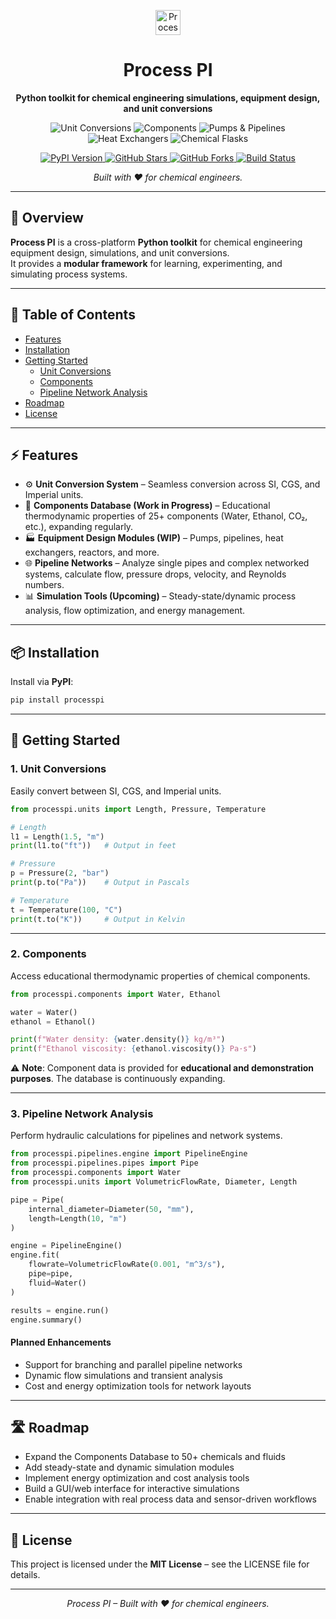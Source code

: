
<p align="center">
  <img src="https://img.shields.io/badge/Process_PI-🧪-blue?style=for-the-badge&logo=python" alt="Process PI Logo" height="40"/>
</p>

<h1 align="center">Process PI</h1>

<p align="center">
  <strong>Python toolkit for chemical engineering simulations, equipment design, and unit conversions</strong>
</p>

<p align="center">
  <img src="https://img.shields.io/badge/🛠_Unit_Conversions-blue?style=for-the-badge" alt="Unit Conversions"/>
  <img src="https://img.shields.io/badge/💧_Components-blue?style=for-the-badge" alt="Components"/>
  <img src="https://img.shields.io/badge/🏭_Pumps-Pipelines-blue?style=for-the-badge" alt="Pumps & Pipelines"/>
  <img src="https://img.shields.io/badge/♨️_Heat_Exchangers-blue?style=for-the-badge" alt="Heat Exchangers"/>
  <img src="https://img.shields.io/badge/⚗️_Chemical_Flasks-blue?style=for-the-badge" alt="Chemical Flasks"/>
</p>

<p align="center">
  <a href="https://pypi.org/project/processpi/">
    <img src="https://img.shields.io/pypi/v/processpi?style=for-the-badge&logo=pypi" alt="PyPI Version"/>
  </a>
  <a href="https://github.com/varma666/ProcessPi/stargazers">
    <img src="https://img.shields.io/github/stars/varma666/ProcessPi?style=for-the-badge&logo=github" alt="GitHub Stars"/>
  </a>
  <a href="https://github.com/varma666/ProcessPi/network/members">
    <img src="https://img.shields.io/github/forks/varma666/ProcessPi?style=for-the-badge&logo=github" alt="GitHub Forks"/>
  </a>
  <a href="https://github.com/varma666/ProcessPi/actions">
    <img src="https://img.shields.io/github/actions/workflow/status/varma666/ProcessPi/python-package.yml?branch=main&style=for-the-badge" alt="Build Status"/>
  </a>
</p>

<p align="center">
  <em>Built with ❤️ for chemical engineers.</em>
</p>

---

## 📖 Overview

**Process PI** is a cross-platform **Python toolkit** for chemical engineering equipment design, simulations, and unit conversions.  
It provides a **modular framework** for learning, experimenting, and simulating process systems.

---

## 📑 Table of Contents
- [Features](#-features)
- [Installation](#-installation)
- [Getting Started](#-getting-started)
  - [Unit Conversions](#1-unit-conversions)
  - [Components](#2-components)
  - [Pipeline Network Analysis](#3-pipeline-network-analysis)
- [Roadmap](#-roadmap)
- [License](#-license)

---

## ⚡ Features

- ⚙️ **Unit Conversion System** – Seamless conversion across SI, CGS, and Imperial units.  
- 🧪 **Components Database (Work in Progress)** – Educational thermodynamic properties of 25+ components (Water, Ethanol, CO₂, etc.), expanding regularly.  
- 🏭 **Equipment Design Modules (WIP)** – Pumps, pipelines, heat exchangers, reactors, and more.  
- 🌐 **Pipeline Networks** – Analyze single pipes and complex networked systems, calculate flow, pressure drops, velocity, and Reynolds numbers.  
- 📊 **Simulation Tools (Upcoming)** – Steady-state/dynamic process analysis, flow optimization, and energy management.

---

## 📦 Installation

Install via **PyPI**:

```bash
pip install processpi
```

---

## 🚀 Getting Started

### 1. Unit Conversions

Easily convert between SI, CGS, and Imperial units.

```python
from processpi.units import Length, Pressure, Temperature

# Length
l1 = Length(1.5, "m")
print(l1.to("ft"))   # Output in feet

# Pressure
p = Pressure(2, "bar")
print(p.to("Pa"))    # Output in Pascals

# Temperature
t = Temperature(100, "C")
print(t.to("K"))     # Output in Kelvin
```

---

### 2. Components

Access educational thermodynamic properties of chemical components.

```python
from processpi.components import Water, Ethanol

water = Water()
ethanol = Ethanol()

print(f"Water density: {water.density()} kg/m³")
print(f"Ethanol viscosity: {ethanol.viscosity()} Pa·s")
```

⚠️ **Note**: Component data is provided for **educational and demonstration purposes**. The database is continuously expanding.

---

### 3. Pipeline Network Analysis

Perform hydraulic calculations for pipelines and network systems.

```python
from processpi.pipelines.engine import PipelineEngine
from processpi.pipelines.pipes import Pipe
from processpi.components import Water
from processpi.units import VolumetricFlowRate, Diameter, Length

pipe = Pipe(
    internal_diameter=Diameter(50, "mm"),
    length=Length(10, "m")
)

engine = PipelineEngine()
engine.fit(
    flowrate=VolumetricFlowRate(0.001, "m^3/s"),
    pipe=pipe,
    fluid=Water()
)

results = engine.run()
engine.summary()
```

#### Planned Enhancements

- Support for branching and parallel pipeline networks  
- Dynamic flow simulations and transient analysis  
- Cost and energy optimization tools for network layouts  

---

## 🛣 Roadmap

- Expand the Components Database to 50+ chemicals and fluids  
- Add steady-state and dynamic simulation modules  
- Implement energy optimization and cost analysis tools  
- Build a GUI/web interface for interactive simulations  
- Enable integration with real process data and sensor-driven workflows  

---

## 📜 License

This project is licensed under the **MIT License** – see the LICENSE file for details.

---

<p align="center">
  <em>Process PI – Built with ❤️ for chemical engineers.</em>
</p>
